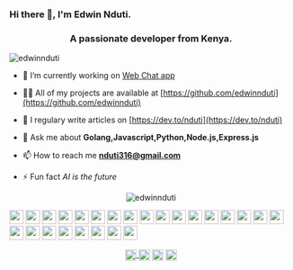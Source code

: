 ### Hi there 👋, I'm Edwin Nduti.

<!--
**edwinnduti/edwinnduti** is a ✨ _special_ ✨ repository because its `README.md` (this file) appears on your GitHub profile.-->

<h3 align="center">A passionate developer from Kenya.</h3>
<p align="left"> <img src="https://komarev.com/ghpvc/?username=edwinnduti" alt="edwinnduti" /> </p>

- 🔭 I’m currently working on [Web Chat app](https://edwins-chat-app.herokuapp.com)

- 👨‍💻 All of my projects are available at [https://github.com/edwinnduti](https://github.com/edwinnduti)

- 📝 I regulary write articles on [https://dev.to/nduti](https://dev.to/nduti)

- 💬 Ask me about **Golang,Javascript,Python,Node.js,Express.js**

- 📫 How to reach me **nduti316@gmail.com**

- ⚡ Fun fact *AI is the future*
<!--
<p align="left"><img src="https://konpa.github.io/devicon/devicon.git/icons/go/go-original.svg" alt="go" width="20" height="20"/> <img src="https://encrypted-tbn0.gstatic.com/images?q=tbn%3AANd9GcQji4zOxynMjhSOjXAgMBgT2HvxbHtZI8sumw&usqp=CAU" alt="bootstrap" width="20" height="20"/> <svg viewBox="0 0 128 128">
<path fill="#659AD3" d="M115.4 30.7l-48.3-27.8c-.8-.5-1.9-.7-3.1-.7-1.2 0-2.3.3-3.1.7l-48 27.9c-1.7 1-2.9 3.5-2.9 5.4v55.7c0 1.1.2 2.4 1 3.5l106.8-62c-.6-1.2-1.5-2.1-2.4-2.7z"></path><path fill="#03599C" d="M10.7 95.3c.5.8 1.2 1.5 1.9 1.9l48.2 27.9c.8.5 1.9.7 3.1.7 1.2 0 2.3-.3 3.1-.7l48-27.9c1.7-1 2.9-3.5 2.9-5.4v-55.7c0-.9-.1-1.9-.6-2.8l-106.6 62z"></path><path fill="#fff" d="M85.3 76.1c-4.2 7.4-12.2 12.4-21.3 12.4-13.5 0-24.5-11-24.5-24.5s11-24.5 24.5-24.5c9.1 0 17.1 5 21.3 12.5l13-7.5c-6.8-11.9-19.6-20-34.3-20-21.8 0-39.5 17.7-39.5 39.5s17.7 39.5 39.5 39.5c14.6 0 27.4-8 34.2-19.8l-12.9-7.6z"></path>
</svg> <img src="https://konpa.github.io/devicon/devicon.git/icons/css3/css3-original-wordmark.svg" alt="css3" width="20" height="20"/> <img src="https://konpa.github.io/devicon/devicon.git/icons/electron/electron-original.svg" alt="electron" width="20" height="20"/> <img src="https://konpa.github.io/devicon/devicon.git/icons/html5/html5-original-wordmark.svg" alt="html5" width="20" height="20"/> <img src="https://konpa.github.io/devicon/devicon.git/icons/java/java-original-wordmark.svg" alt="java" width="20" height="20"/> <img src="https://konpa.github.io/devicon/devicon.git/icons/javascript/javascript-original.svg" alt="javascript" width="20" height="20"/> <img src="https://konpa.github.io/devicon/devicon.git/icons/mongodb/mongodb-original-wordmark.svg" alt="mongodb" width="20" height="20"/> <img src="https://konpa.github.io/devicon/devicon.git/icons/mysql/mysql-original-wordmark.svg" alt="mysql" width="20" height="20"/> <img src="https://konpa.github.io/devicon/devicon.git/icons/nodejs/nodejs-original-wordmark.svg" alt="nodejs" width="20" height="20"/> <img src="https://konpa.github.io/devicon/devicon.git/icons/python/python-original-wordmark.svg" alt="python" width="20" height="20"/></p>
-->

<p align="center"> <img src="https://github-readme-stats.vercel.app/api?username=edwinnduti&show_icons=true" alt="edwinnduti" /> </p>

<img src="https://devicon.dev/devicon.git/icons/ubuntu/ubuntu-plain.svg" width="25px" height="25px"/> <img src="https://devicon.dev/devicon.git/icons/gitlab/gitlab-original.svg" width="25px" height="25px"/> <img src="https://devicon.dev/devicon.git/icons/javascript/javascript-original.svg" width="25px" height="25px"/> <img src="https://devicon.dev/devicon.git/icons/python/python-original.svg" width="25px" height="25px"/> <img src="https://devicon.dev/devicon.git/icons/nodejs/nodejs-original.svg" width="25px" height="25px"/> <img src="https://devicon.dev/devicon.git/icons/vuejs/vuejs-original.svg" width="25px" height="25px"/> <img src="https://devicon.dev/devicon.git/icons/android/android-original.svg" width="25px" height="25px"/> <img src="https://devicon.dev/devicon.git/icons/electron/electron-original.svg" width="25px" height="25px"/>  <img src="https://devicon.dev/devicon.git/icons/c/c-original.svg" width="25px" height="25px"/> <img src="https://devicon.dev/devicon.git/icons/windows8/windows8-original.svg" width="25px" height="25px"/> <img src="https://devicon.dev/devicon.git/icons/java/java-original.svg" width="25px" height="25px"/> <img src="https://devicon.dev/devicon.git/icons/go/go-original.svg" width="25px" height="25px"/> <img src="https://devicon.dev/devicon.git/icons/php/php-original.svg" width="25px" height="25px"/> <img src="https://devicon.dev/devicon.git/icons/cplusplus/cplusplus-original.svg" width="25px" height="25px"/> <img src="https://devicon.dev/devicon.git/icons/github/github-original.svg" width="25px" height="25px"/> <img src="https://devicon.dev/devicon.git/icons/vim/vim-original.svg" width="25px" height="25px"/> <img src="https://devicon.dev/devicon.git/icons/ssh/ssh-original.svg" width="25px" height="25px"/> <img src="https://devicon.dev/devicon.git/icons/html5/html5-original.svg" width="25px" height="25px"/> <img src="https://devicon.dev/devicon.git/icons/mysql/mysql-original.svg" width="25px" height="25px"/> <img src="https://devicon.dev/devicon.git/icons/mongodb/mongodb-original.svg" width="25px" height="25px"/> <img src="https://devicon.dev/devicon.git/icons/linux/linux-original.svg" width="25px" height="25px"/> <img src="https://devicon.dev/devicon.git/icons/css3/css3-original.svg" width="25px" height="25px"/> <img src="https://devicon.dev/devicon.git/icons/heroku/heroku-original.svg" width="25px" height="25px"/> <img src="https://devicon.dev/devicon.git/icons/handlebars/handlebars-original.svg" width="25px" height="25px"/> <img src="https://devicon.dev/devicon.git/icons/postgresql/postgresql-plain-wordmark.svg" width="25px" height="25px"/> 


<p align="center">
<a href="https://dev.to/nduti" target="blank"><img align="center" src="https://cdn.jsdelivr.net/npm/simple-icons@3.0.1/icons/dev-dot-to.svg" alt="nduti" height="20" width="20" />
<a href="https://twitter.com/iamthe_edd" target="blank"><img align="center" src="https://cdn.jsdelivr.net/npm/simple-icons@3.0.1/icons/twitter.svg" alt="iamthe_edd" height="20" width="20" /></a>
<a href="https://linkedin.com/in/edwin nduti" target="blank"><img align="center" src="https://cdn.jsdelivr.net/npm/simple-icons@3.0.1/icons/linkedin.svg" alt="edwin nduti" height="20" width="20" /></a>
<a href="https://fb.com/edthebigguy" target="blank"><img align="center" src="https://cdn.jsdelivr.net/npm/simple-icons@3.0.1/icons/facebook.svg" alt="edthebigguy" height="20" width="20" /></a>
</p>
